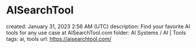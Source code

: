 # AISearchTool

created: January 31, 2023 2:56 AM (UTC)
description: Find your favorite AI tools for any use case at AISearchTool.com
folder: AI Systems / AI | Tools
tags: ai, tools
url: https://aisearchtool.com/